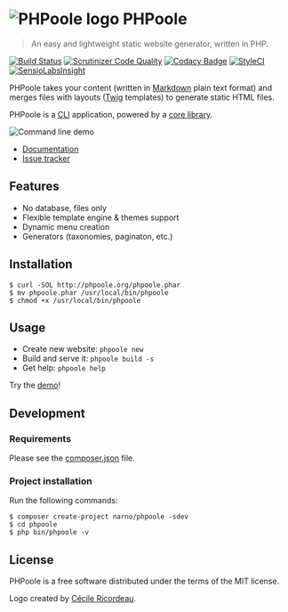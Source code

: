 # ![PHPoole logo](https://avatars2.githubusercontent.com/u/5618939?s=50 "Logo created by Cécile Ricordeau") PHPoole

> An easy and lightweight static website generator, written in PHP.

[![Build Status](https://travis-ci.org/Narno/PHPoole.svg)](https://travis-ci.org/Narno/PHPoole)
[![Scrutinizer Code Quality](https://scrutinizer-ci.com/g/Narno/PHPoole/badges/quality-score.png)](https://scrutinizer-ci.com/g/Narno/PHPoole/)
[![Codacy Badge](https://api.codacy.com/project/badge/Grade/85aa408ef2e94925831b1f7dd4c98219)](https://www.codacy.com/app/Narno/PHPoole?utm_source=github.com&amp;utm_medium=referral&amp;utm_content=Narno/PHPoole&amp;utm_campaign=Badge_Grade)
[![StyleCI](https://styleci.io/repos/12738012/shield)](https://styleci.io/repos/12738012)
[![SensioLabsInsight](https://insight.sensiolabs.com/projects/2a9ae313-1dce-405c-9632-0727ecdac269/mini.png)](https://insight.sensiolabs.com/projects/2a9ae313-1dce-405c-9632-0727ecdac269)

PHPoole takes your content (written in [Markdown](http://daringfireball.net/projects/markdown/) plain text format) and merges files with layouts ([Twig](http://twig.sensiolabs.org/) templates) to generate static HTML files.

PHPoole is a [CLI](https://en.wikipedia.org/wiki/Command-line_interface) application, powered by a [core library](https://github.com/PHPoole/PHPoole-library).

![Command line demo](https://raw.githubusercontent.com/Narno/PHPoole/master/docs/phpoole.gif)

* [Documentation](http://phpoole.org/documentation)
* [Issue tracker](https://github.com/Narno/PHPoole/issues)

## Features

* No database, files only
* Flexible template engine & themes support
* Dynamic menu creation
* Generators (taxonomies, paginaton, etc.)

## Installation

```
$ curl -SOL http://phpoole.org/phpoole.phar
$ mv phpoole.phar /usr/local/bin/phpoole
$ chmod +x /usr/local/bin/phpoole
```

## Usage

* Create new website: ```phpoole new```
* Build and serve it:  ```phpoole build -s```
* Get help: ```phpoole help```

Try the [demo](https://github.com/PHPoole/PHPoole-demo)!

## Development

### Requirements

Please see the [composer.json](https://github.com/Narno/PHPoole/blob/master/composer.json) file.

### Project installation

Run the following commands:
```
$ composer create-project narno/phpoole -sdev
$ cd phpoole
$ php bin/phpoole -v
```

## License

PHPoole is a free software distributed under the terms of the MIT license.

Logo created by [Cécile Ricordeau](http://www.cecillie.fr).
